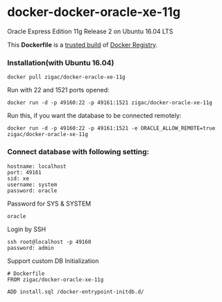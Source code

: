 docker-docker-oracle-xe-11g
============================

Oracle Express Edition 11g Release 2 on Ubuntu 16.04 LTS

This **Dockerfile** is a [trusted build](https://registry.hub.docker.com/u/zigac/docker-oracle-xe-11g/) of [Docker Registry](https://registry.hub.docker.com/).

### Installation(with Ubuntu 16.04)
```
docker pull zigac/docker-oracle-xe-11g
```

Run with 22 and 1521 ports opened:
```
docker run -d -p 49160:22 -p 49161:1521 zigac/docker-oracle-xe-11g
```

Run this, if you want the database to be connected remotely:
```
docker run -d -p 49160:22 -p 49161:1521 -e ORACLE_ALLOW_REMOTE=true zigac/docker-oracle-xe-11g
```

### Connect database with following setting:
```
hostname: localhost
port: 49161
sid: xe
username: system
password: oracle
```

Password for SYS & SYSTEM
```
oracle
```

Login by SSH
```
ssh root@localhost -p 49160
password: admin
```

Support custom DB Initialization
```
# Dockerfile
FROM zigac/docker-oracle-xe-11g

ADD install.sql /docker-entrypoint-initdb.d/
```
